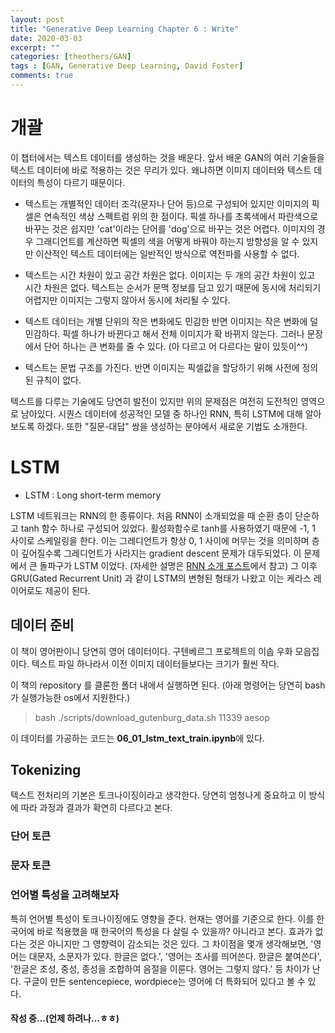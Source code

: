 ```yaml
---
layout: post
title: "Generative Deep Learning Chapter 6 : Write"
date: 2020-03-03
excerpt: ""
categories: [theothers/GAN]
tags : [GAN, Generative Deep Learning, David Foster]
comments: true
---
```


# 개괄

이 챕터에서는 텍스트 데이터를 생성하는 것을 배운다. 앞서 배운 GAN의 여러 기술들을 텍스트 데이터에 바로 적용하는 것은 무리가 있다.
왜냐하면 이미지 데이터와 텍스트 데이터의 특성이 다르기 때문이다. 

* 텍스트는 개별적인 데이터 조각(문자나 단어 등)으로 구성되어 있지만 이미지의 픽셀은 연속적인 색상 스펙트럼 위의 한 점이다.
픽셀 하나를 초록색에서 파란색으로 바꾸는 것은 쉽지만 'cat'이라는 단어를 'dog'으로 바꾸는 것은 어렵다. 이미지의 경우 그래디언트를 계산하면
픽셀의 색을 어떻게 바꿔야 하는지 방향성을 알 수 있지만 이산적인 텍스트 데이터에는 일반적인 방식으로 역전파를 사용할 수 없다.

* 텍스트는 시간 차원이 있고 공간 차원은 없다. 이미지는 두 개의 공간 차원이 있고 시간 차원은 없다. 텍스트는 순서가 문맥 정보를 담고 있기 때문에 
동시에 처리되기 어렵지만 이미지는 그렇지 않아서 동시에 처리될 수 있다.

* 텍스트 데이터는 개별 단위의 작은 변화에도 민감한 반면 이미지는 작은 변화에 덜 민감하다. 픽셀 하나가 바뀐다고 해서 전체 이미지가 확 바뀌지 않는다.
그러나 문장에서 단어 하나는 큰 변화를 줄 수 있다. (아 다르고 어 다르다는 말이 있듯이^^)

* 텍스트는 문법 구조를 가진다. 반면 이미지는 픽셀값을 할당하기 위해 사전에 정의된 규칙이 없다.

텍스트를 다루는 기술에도 당연히 발전이 있지만 위의 문제점은 여전히 도전적인 영역으로 남아있다. 시퀀스 데이터에 성공적인 모델 중 하나인 RNN, 특히 LSTM에 
대해 알아보도록 하겠다. 또한 "질문-대답" 쌍을 생성하는 분야에서 새로운 기법도 소개한다.

# LSTM

* LSTM : Long short-term memory

LSTM 네트워크는 RNN의 한 종류이다. 처음 RNN이 소개되었을 때 순환 층이 단순하고 tanh 함수 하나로 구성되어 있었다. 활성화함수로 tanh를 사용하였기 때문에
-1, 1 사이로 스케일링을 한다. 이는 그레디언트가 항상 0, 1 사이에 머무는 것을 의미하며 층이 깊어질수록 그레디언트가 사라지는 gradient descent 문제가
대두되었다. 이 문제에서 큰 돌파구가 LSTM 이었다. (자세한 설명은 [RNN 소개 포스트]('https://liger82.github.io/rnn/','rnn_post')에서 참고)
그 이후 GRU(Gated Recurrent Unit) 과 같이 LSTM의 변형된 형태가 나왔고 이는 케라스 레이어로도 제공이 된다.

## 데이터 준비

이 책이 영어판이니 당연히 영어 데이터이다. 구텐베르그 프로젝트의 이솝 우화 모읍집이다. 텍스트 파일 하나라서 이전 이미지 데이터들보다는 크기가 훨씬 작다.

이 책의 repository 를 클론한 폴더 내에서 실행하면 된다. (아래 명령어는 당연히 bash가 실행가능한 os에서 지원한다.)

> bash ./scripts/download_gutenburg_data.sh 11339 aesop

이 데이터를 가공하는 코드는 **06_01_lstm_text_train.ipynb**에 있다.

## Tokenizing

텍스트 전처리의 기본은 토크나이징이라고 생각한다. 당연히 엄청나게 중요하고 이 방식에 따라 과정과 결과가 확연히 다르다고 본다.

### 단어 토큰



### 문자 토큰

### 언어별 특성을 고려해보자
특히 언어별 특성이 토크나이징에도 영향을 준다. 현재는 영어를 기준으로 한다. 이를 한국어에 바로 적용했을 때 한국어의 특성을 다 살릴 수 있을까?
아니라고 본다. 효과가 없다는 것은 아니지만 그 영향력이 감소되는 것은 있다. 그 차이점을 몇개 생각해보면,
'영어는 대문자, 소문자가 있다. 한글은 없다.', '영어는 조사를 띄어쓴다. 한글은 붙여쓴다', '한글은 초성, 중성, 종성을 조합하여 음절을 이룬다. 영어는 그렇지 않다.' 등
차이가 난다. 구글이 만든 sentencepiece, wordpiece는 영어에 더 특화되어 있다고 볼 수 있다. 


#### 작성 중...(언제 하려나...ㅎㅎ)
